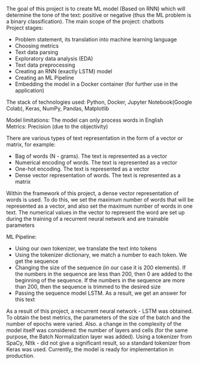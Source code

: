 The goal of this project is to create ML model (Based on RNN) which will determine the tone of the text: positive or negative (thus the ML problem is a binary classification). The main scope of the project: chatbots  
Project stages: 
- Problem statement, its translation into machine learning language  
- Choosing metrics  
- Text data parsing  
- Exploratory data analysis (EDA)  
- Text data preprocessing  
- Creating an RNN (exactly LSTM) model  
- Creating an ML Pipeline  
- Embedding the model in a Docker container (for further use in the application)  

The stack of technologies used: Python, Docker, Jupyter Notebook(Google Colab), Keras, NumPy, Pandas, Matplotlib

Model limitations: The model can only process words in English  
Metrics: Precision (due to the objectivity)

There are various types of text representation in the form of a vector or matrix, for example:  
- Bag of words (N - grams). The text is represented as a vector   
- Numerical encoding of words. The text is represented as a vector  
- One-hot encoding. The text is represented as a vector  
- Dense vector representation of words. The text is represented as a matrix  

Within the framework of this project, a dense vector representation of words is used. To do this, we set the maximum number of words that will be represented as a vector, and also set the maximum number of words in one text. The numerical values in the vector to represent the word are set up during the training of a recurrent neural network and are trainable parameters

ML Pipeline: 
- Using our own tokenizer, we translate the text into tokens  
- Using the tokenizer dictionary, we match a number to each token. We get the sequence  
- Changing the size of the sequence (in our case it is 200 elements). If the numbers in the sequence are less than 200, then 0 are added to the beginning of the sequence. If the numbers in the sequence are more than 200, then the sequence is trimmed to the desired size  
- Passing the sequence model LSTM. As a result, we get an answer for this text 

As a result of this project, a recurrent neural network - LSTM was obtained.  To obtain the best metrics,  the parameters of the size of the batch and the number of epochs were varied. Also. a change in the complexity of the model itself was considered: the number of layers and cells (for the same purpose, the Batch Normalization layer was added). Using a tokenizer from SpaСy, Nltk - did not give a significant result, so a standard tokenizer from Keras was used. Currently, the model is ready for implementation in production.
